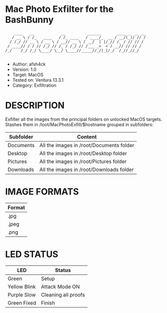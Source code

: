 # Mac Photo Exfilter for the BashBunny

```
    ____   __            __          ______       ____ _  __ __
   / __ \ / /_   ____   / /_ ____   / ____/_  __ / __/(_)/ // /
  / /_/ // __ \ / __ \ / __// __ \ / __/  | |/_// /_ / // // / 
 / ____// / / // /_/ // /_ / /_/ // /___ _>  < / __// // // /  
/_/    /_/ /_/ \____/ \__/ \____//_____//_/|_|/_/  /_//_//_/   
                                                               
```

* Author:     afsh4ck
* Version:    1.0
* Target:     MacOS
* Tested on:  Ventura 13.3.1
* Category:   Exfiltration

# DESCRIPTION

Exfilter all the images from the principal folders on unlocked MacOS targets.
Stashes them in /loot/MacPhotoExfill/$hostname grouped in subfolders:

| Subfolder          | Content                                      |
| ------------------ | -------------------------------------------- |
| Documents          | All the images in /root/Documents folder     |
| Desktop            | All the images in /root/Desktop folder       |
| Pictures           | All the images in /root/Pictures folder      |
| Downloads          | All the images in /root/Downloads folder     |

# IMAGE FORMATS

| Format             | 
| ------------------ |
| .jpg               | 
| .jpeg              | 
| .png               |

# LED STATUS

| LED                | Status                                       |
| ------------------ | -------------------------------------------- |
| Green              | Setup                                        |
| Yellow Blink       | Attack Mode ON                               |
| Purple Slow        | Cleaning all proofs                          |
| Green Fixed        | Finish                                       |
